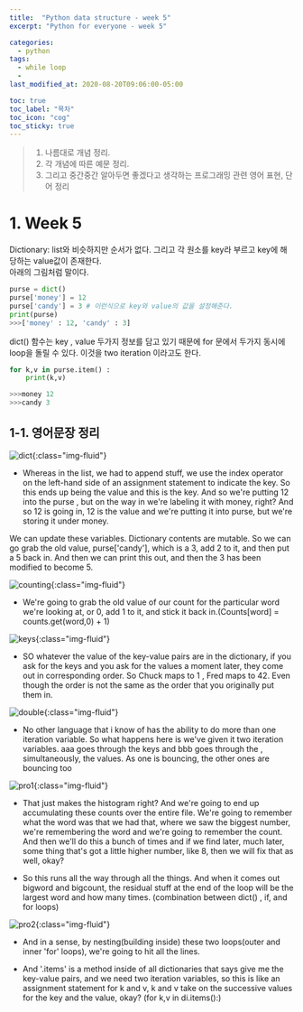 ```yaml
---
title:  "Python data structure - week 5"
excerpt: "Python for everyone - week 5"

categories:
  - python
tags:
  - while loop
  - 
last_modified_at: 2020-08-20T09:06:00-05:00

toc: true
toc_label: "목차"
toc_icon: "cog"
toc_sticky: true
---
```


> 1. 나름대로 개념 정리.  
> 2. 각 개념에 따른 예문 정리.  
> 3. 그리고 중간중간 알아두면 좋겠다고 생각하는 프로그래밍 관련 영어 표현, 단어 정리


# 1. Week 5

Dictionary: list와 비슷하지만 순서가 없다. 그리고 각 원소를 key라 부르고 key에 해당하는 value값이 존재한다.  
아래의 그림처럼 말이다.

```python
purse = dict()
purse['money'] = 12
purse['candy'] = 3 # 이런식으로 key와 value의 값을 설정해준다.
print(purse)
>>>['money' : 12, 'candy' : 3]
```

dict() 함수는 key , value 두가지 정보를 담고 있기 때문에 for 문에서 두가지 동시에 loop을 돌릴 수 있다. 이것을 two iteration 이라고도 한다.

```python
for k,v in purse.item() : 
    print(k,v)

>>>money 12
>>>candy 3
```
## 1-1. 영어문장 정리



![dict](https://yeonghunko.github.io/assets/img/coursera-python/dict.png){:class="img-fluid"}

- Whereas in the list, we had to append stuff, we use the index operator on the left-hand side of an assignment statement to indicate the key. So this ends up being the value and this is the key. And so we're putting 12 into the purse , but on the way in we're labeling it with money, right? And so 12 is going in, 12 is the value and we're putting it into purse, but we're storing it under money. 

We can update these variables. Dictionary contents are mutable. So we can go grab the old value, purse['candy'], which is a 3, add 2 to it, and then put a 5 back in. And then we can print this out, and then the 3 has been modified to become 5.


![counting](https://yeonghunko.github.io/assets/img/coursera-python/counting.png){:class="img-fluid"}

- We're going to grab the old value of our count for the particular word we're looking at, or 0, add 1 to it, and stick it back in.(Counts[word] = counts.get(word,0) + 1)


![keys](https://yeonghunko.github.io/assets/img/coursera-python/keys.png){:class="img-fluid"}


- SO whatever the value of the key-value pairs are in the dictionary, if you ask for the keys and you ask for the values a moment later, they come out in corresponding order. So Chuck maps to 1 , Fred maps to 42. Even though the order is not the same as the order that you originally put them in.

![double](https://yeonghunko.github.io/assets/img/coursera-python/double.png){:class="img-fluid"}


- No other language that i know of has the ability to do more than one iteration variable. So what happens here is we've given it two iteration variables. aaa goes through the keys and bbb goes through the , simultaneously, the values. As one is bouncing, the other ones are bouncing too

![pro1](https://yeonghunko.github.io/assets/img/coursera-python/pro1.png){:class="img-fluid"}


- That just makes the histogram right? And we're going to end up accumulating these counts over the entire file.  We're going to remember what the word was that we had that, where we saw the biggest number, we're remembering the word and we're going to remember the count. And then we'll do this a bunch of times and if we find later, much later, some thing that's got a little higher number, like 8, then we will fix that as well, okay? 

- So this runs all the way through all the things. And when it comes out bigword and bigcount, the residual stuff at the end of the loop will be the largest word and how many times. (combination between dict() , if, and for loops)

![pro2](https://yeonghunko.github.io/assets/img/coursera-python/pro2.png){:class="img-fluid"}


- And in a sense, by nesting(building inside) these two loops(outer and inner 'for' loops), we're going to hit all the lines.

- And '.items' is a method inside of all dictionaries that says give me the key-value pairs, and we need two iteration variables, so this is like an assignment statement for k and v, k and v take on the successive values for the key and the value, okay? (for k,v in di.items():)



